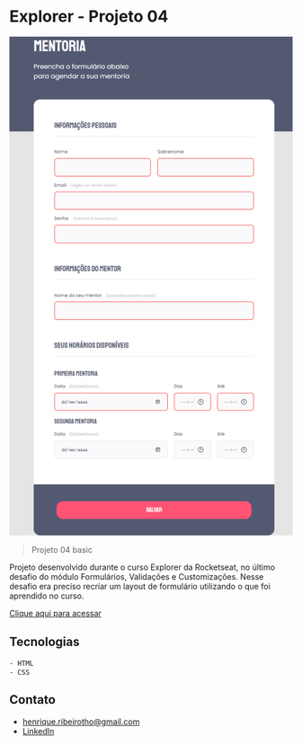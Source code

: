 # Explorer - Projeto 04

![preview](./.github/preview.png)

> Projeto 04 basic

Projeto desenvolvido durante o curso Explorer da Rocketseat, no último desafio do módulo Formulários, Validações e Customizações. Nesse desafio era preciso recriar um layout de formulário utilizando o que foi aprendido no curso.



[Clique aqui para acessar](https://henriquetho.github.io/projeto04.01-explorer/)

## Tecnologias

    - HTML
    - CSS

## Contato

- henrique.ribeirotho@gmail.com
- [LinkedIn](https://www.linkedin.com/in/henrique-thomazin-068922162/)
